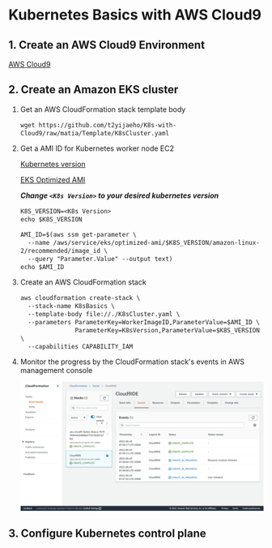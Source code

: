 # Kubernetes Basics with AWS Cloud9


## 1. Create an AWS Cloud9 Environment

   [AWS Cloud9](https://github.com/t2yijaeho/Docker-with-AWS-Cloud9)


## 2. Create an Amazon EKS cluster


1. Get an AWS CloudFormation stack template body

    ```console
    wget https://github.com/t2yijaeho/K8s-with-Cloud9/raw/matia/Template/K8sCluster.yaml
    ```

2. Get a AMI ID for Kubernetes worker node EC2

   [Kubernetes version](https://docs.aws.amazon.com/eks/latest/userguide/platform-versions.html)

   [EKS Optimized AMI](https://docs.aws.amazon.com/eks/latest/userguide/eks-optimized-ami.html)
   
   ***Change `<K8s Version>` to your desired kubernetes version***
   
    ```console
    K8S_VERSION=<K8s Version>
    echo $K8S_VERSION
    ```

    ```console
    AMI_ID=$(aws ssm get-parameter \
      --name /aws/service/eks/optimized-ami/$K8S_VERSION/amazon-linux-2/recommended/image_id \
      --query "Parameter.Value" --output text)
    echo $AMI_ID
    ```    

2. Create an AWS CloudFormation stack

    ```console
    aws cloudformation create-stack \
      --stack-name K8sBasics \
      --template-body file://./K8sCluster.yaml \
      --parameters ParameterKey=WorkerImageID,ParameterValue=$AMI_ID \
                   ParameterKey=K8sVersion,ParameterValue=$K8S_VERSION \
      --capabilities CAPABILITY_IAM
    ```

3. Monitor the progress by the CloudFormation stack's events in AWS management console

    <img src="https://github.com/t2yijaeho/Docker-with-AWS-Cloud9/blob/matia/images/CloudFormation%20Stack%20Creation%20Events.png?raw=true">
    

## 3. Configure Kubernetes control plane

